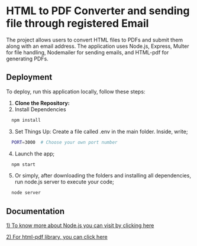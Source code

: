 
# HTML to PDF Converter and sending file through registered Email

The project allows users to convert HTML files to PDFs and submit them along with an email address. The application uses Node.js, Express, Multer for file handling, Nodemailer for sending emails, and HTML-pdf for generating PDFs.

## Deployment

To deploy, run this application locally, follow these steps:
1. **Clone the Repository:**
2. Install Dependencies
```bash
  npm install
```
3. Set Things Up:
Create a file called .env in the main folder.       Inside, write;
```bash
  PORT=3000  # Choose your own port number
```
4. Launch the app;
```bash
  npm start
```
5. Or simply, after downloading the folders and installing all dependencies, run node.js server to execute your code;
```bash
  node server
```
## Documentation

[1) To know more about Node.js you can visit by clicking here](https://nodejs.org/docs/latest/api/)

[2) For html-pdf library, you can click here](https://www.npmjs.com/package/html-pdf?activeTab=readme)

